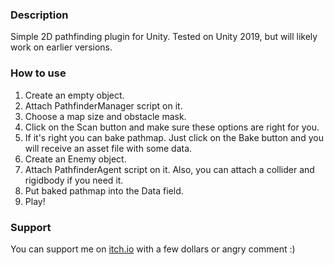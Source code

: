 ### Description
Simple 2D pathfinding plugin for Unity. Tested on Unity 2019, but will likely work on earlier versions.

### How to use
1. Create an empty object. 
2. Attach PathfinderManager script on it.
3. Choose a map size and obstacle mask.
4. Click on the Scan button and make sure these options are right for you.
5. If it's right you can bake pathmap. Just click on the Bake button and you will receive an asset file with some data.
6. Create an Enemy object.
7. Attach PathfinderAgent script on it. Also, you can attach a collider and rigidbody if you need it.
8. Put baked pathmap into the Data field. 
9. Play!

### Support
You can support me on [itch.io](https://vargmurtter.itch.io/unity-2d-pathfinder-plugin "itch.io") with a few dollars or angry comment :)